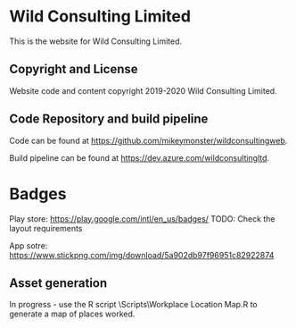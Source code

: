 # Wild Consulting Limited

This is the website for Wild Consulting Limited.


## Copyright and License

Website code and content copyright 2019-2020 Wild Consulting Limited.


## Code Repository and build pipeline 

Code can be found at https://github.com/mikeymonster/wildconsultingweb.

Build pipeline can be found at https://dev.azure.com/wildconsultingltd.


# Badges

Play store: https://play.google.com/intl/en_us/badges/
TODO: Check the layout requirements

App sotre: https://www.stickpng.com/img/download/5a902db97f96951c82922874


## Asset generation

In progress - use the R script \Scripts\Workplace Location Map.R to generate a map of places worked.
